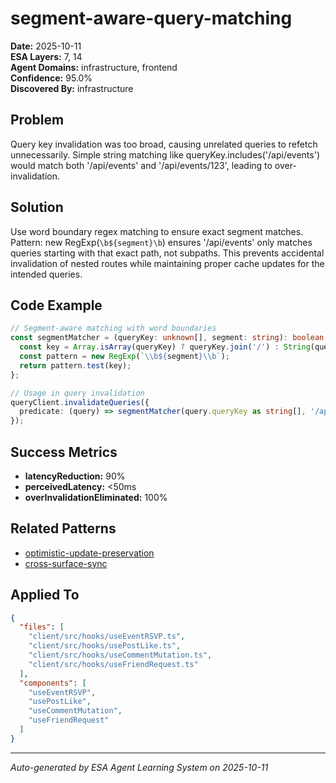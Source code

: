 # segment-aware-query-matching

**Date:** 2025-10-11  
**ESA Layers:** 7, 14  
**Agent Domains:** infrastructure, frontend  
**Confidence:** 95.0%  
**Discovered By:** infrastructure

## Problem

Query key invalidation was too broad, causing unrelated queries to refetch unnecessarily. Simple string matching like queryKey.includes('/api/events') would match both '/api/events' and '/api/events/123', leading to over-invalidation.

## Solution

Use word boundary regex matching to ensure exact segment matches. Pattern: new RegExp(`\b${segment}\b`) ensures '/api/events' only matches queries starting with that exact path, not subpaths. This prevents accidental invalidation of nested routes while maintaining proper cache updates for the intended queries.

## Code Example

```typescript
// Segment-aware matching with word boundaries
const segmentMatcher = (queryKey: unknown[], segment: string): boolean => {
  const key = Array.isArray(queryKey) ? queryKey.join('/') : String(queryKey);
  const pattern = new RegExp(`\\b${segment}\\b`);
  return pattern.test(key);
};

// Usage in query invalidation
queryClient.invalidateQueries({
  predicate: (query) => segmentMatcher(query.queryKey as string[], '/api/events')
});
```

## Success Metrics

- **latencyReduction:** 90%
- **perceivedLatency:** <50ms
- **overInvalidationEliminated:** 100%

## Related Patterns

- [optimistic-update-preservation](../learnings/optimistic-update-preservation.md)
- [cross-surface-sync](../learnings/cross-surface-sync.md)

## Applied To

```json
{
  "files": [
    "client/src/hooks/useEventRSVP.ts",
    "client/src/hooks/usePostLike.ts",
    "client/src/hooks/useCommentMutation.ts",
    "client/src/hooks/useFriendRequest.ts"
  ],
  "components": [
    "useEventRSVP",
    "usePostLike",
    "useCommentMutation",
    "useFriendRequest"
  ]
}
```

---

*Auto-generated by ESA Agent Learning System on 2025-10-11*
